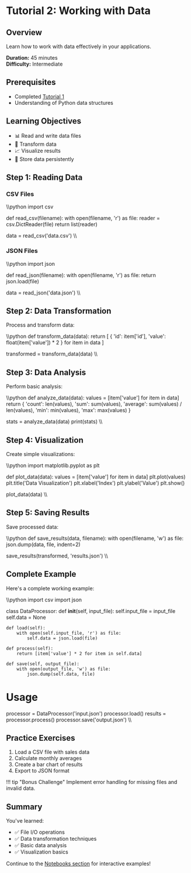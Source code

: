 # Tutorial 2: Working with Data

## Overview

Learn how to work with data effectively in your applications.

**Duration:** 45 minutes  
**Difficulty:** Intermediate

## Prerequisites

- Completed [Tutorial 1](tutorial-1.md)
- Understanding of Python data structures

## Learning Objectives

- 📊 Read and write data files
- 🔄 Transform data
- 📈 Visualize results
- 💾 Store data persistently

## Step 1: Reading Data

### CSV Files

\\\python
import csv

def read_csv(filename):
    with open(filename, 'r') as file:
        reader = csv.DictReader(file)
        return list(reader)

data = read_csv('data.csv')
\\\

### JSON Files

\\\python
import json

def read_json(filename):
    with open(filename, 'r') as file:
        return json.load(file)

data = read_json('data.json')
\\\

## Step 2: Data Transformation

Process and transform data:

\\\python
def transform_data(data):
    return [
        {
            'id': item['id'],
            'value': float(item['value']) * 2
        }
        for item in data
    ]

transformed = transform_data(data)
\\\

## Step 3: Data Analysis

Perform basic analysis:

\\\python
def analyze_data(data):
    values = [item['value'] for item in data]
    return {
        'count': len(values),
        'sum': sum(values),
        'average': sum(values) / len(values),
        'min': min(values),
        'max': max(values)
    }

stats = analyze_data(data)
print(stats)
\\\

## Step 4: Visualization

Create simple visualizations:

\\\python
import matplotlib.pyplot as plt

def plot_data(data):
    values = [item['value'] for item in data]
    plt.plot(values)
    plt.title('Data Visualization')
    plt.xlabel('Index')
    plt.ylabel('Value')
    plt.show()

plot_data(data)
\\\

## Step 5: Saving Results

Save processed data:

\\\python
def save_results(data, filename):
    with open(filename, 'w') as file:
        json.dump(data, file, indent=2)

save_results(transformed, 'results.json')
\\\

## Complete Example

Here's a complete working example:

\\\python
import csv
import json

class DataProcessor:
    def __init__(self, input_file):
        self.input_file = input_file
        self.data = None
    
    def load(self):
        with open(self.input_file, 'r') as file:
            self.data = json.load(file)
    
    def process(self):
        return [item['value'] * 2 for item in self.data]
    
    def save(self, output_file):
        with open(output_file, 'w') as file:
            json.dump(self.data, file)

# Usage
processor = DataProcessor('input.json')
processor.load()
results = processor.process()
processor.save('output.json')
\\\

## Practice Exercises

1. Load a CSV file with sales data
2. Calculate monthly averages
3. Create a bar chart of results
4. Export to JSON format

!!! tip "Bonus Challenge"
    Implement error handling for missing files and invalid data.

## Summary

You've learned:

- ✅ File I/O operations
- ✅ Data transformation techniques
- ✅ Basic data analysis
- ✅ Visualization basics

Continue to the [Notebooks section](../notebooks/analysis.ipynb) for interactive examples!

